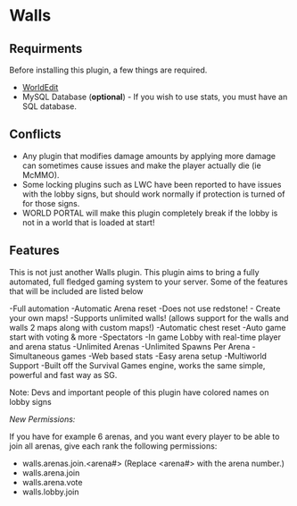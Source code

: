 Walls
=================================

Requirments
-----------
Before installing this plugin, a few things are required.
 - [WorldEdit](http://dev.bukkit.org/server-mods/worldedit/)
 - MySQL Database (**optional**) - If you wish to use stats, you must have an SQL database.

Conflicts
---------
 - Any plugin that modifies damage amounts by applying more damage can sometimes cause issues and make the player actually die (ie McMMO).
 - Some locking plugins such as LWC have been reported to have issues with the lobby signs, but should work normally if protection is turned of for those signs.
 - WORLD PORTAL will make this plugin completely break if the lobby is not in a world that is loaded at start!  

Features
--------
This is not just another Walls plugin. This plugin aims to bring a fully automated, full fledged gaming system to your server. Some of the features that will be included are listed below

-Full automation
-Automatic Arena reset
-Does not use redstone! - Create your own maps!
-Supports unlimited walls! (allows support for the walls and walls 2 maps along with custom maps!)
-Automatic chest reset
-Auto game start with voting & more
-Spectators
-In game Lobby with real-time player and arena status
-Unlimited Arenas
-Unlimited Spawns Per Arena
-Simultaneous games
-Web based stats
-Easy arena setup
-Multiworld Support
-Built off the Survival Games engine, works the same simple, powerful and fast way as SG.

Note: Devs and important people of this plugin have colored names on lobby signs

*New Permissions:*

If you have for example 6 arenas, and you want every player to be able to join all arenas, give each rank the following permissions:

 - walls.arenas.join.<arena#> (Replace <arena#> with the arena number.)
 - walls.arena.join
 - walls.arena.vote
 - walls.lobby.join
